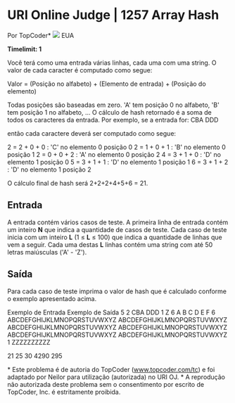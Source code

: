 <span>URI Online Judge | 1257</span>
Array Hash
==========

Por TopCoder\* ![](https://urionlinejudge.r.worldssl.net/gallery/images/flags/us.gif) EUA

**Timelimit: 1**

Você terá como uma entrada várias linhas, cada uma com uma string. O valor de cada caracter é computado como segue:

Valor = (Posição no alfabeto) + (Elemento de entrada) + (Posição do elemento)

Todas posições são baseadas em zero. 'A' tem posição 0 no alfabeto, 'B' tem posição 1 no alfabeto, ... O cálculo de hash retornado é a soma de todos os caracteres da entrada. Por exemplo, se a entrada for:
CBA
DDD

então cada caractere deverá ser computado como segue:

<span class="code"> 2 = 2 + 0 + 0 : 'C' no elemento 0 posição 0
2 = 1 + 0 + 1 : 'B' no elemento 0 posição 1
2 = 0 + 0 + 2 : 'A' no elemento 0 posição 2
4 = 3 + 1 + 0 : 'D' no elemento 1 posição 0
5 = 3 + 1 + 1 : 'D' no elemento 1 posição 1
6 = 3 + 1 + 2 : 'D' no elemento 1 posição 2
</span>

O cálculo final de hash será 2+2+2+4+5+6 = 21.

Entrada
-------

A entrada contém vários casos de teste. A primeira linha de entrada contém um inteiro **N** que indica a quantidade de casos de teste. Cada caso de teste inicia com um inteiro **L** (1 ≤ **L** ≤ 100) que indica a quantidade de linhas que vem a seguir. Cada uma destas **L** linhas contém uma string com até 50 letras maiúsculas ('A' - 'Z').

Saída
-----

Para cada caso de teste imprima o valor de hash que é calculado conforme o exemplo apresentado acima.

Exemplo de Entrada
Exemplo de Saída
5
2
CBA
DDD
1
Z
6
A
B
C
D
E
F
6
ABCDEFGHIJKLMNOPQRSTUVWXYZ
ABCDEFGHIJKLMNOPQRSTUVWXYZ
ABCDEFGHIJKLMNOPQRSTUVWXYZ
ABCDEFGHIJKLMNOPQRSTUVWXYZ
ABCDEFGHIJKLMNOPQRSTUVWXYZ
ABCDEFGHIJKLMNOPQRSTUVWXYZ
1
ZZZZZZZZZZ

21
25
30
4290
295

\* Este problema é de autoria do TopCoder (www.topcoder.com/tc) e foi adaptado por Neilor para utilização (autorizada) no URI OJ.
\* A reprodução não autorizada deste problema sem o consentimento por escrito de TopCoder, Inc. é estritamente proibida.

